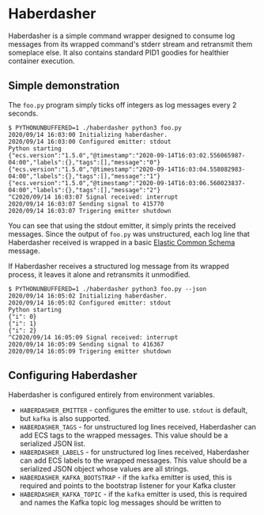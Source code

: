 # Haberdasher

Haberdasher is a simple command wrapper designed to consume log messages from
its wrapped command's stderr stream and retransmit them someplace else. It also
contains standard PID1 goodies for healthier container execution.

## Simple demonstration

The `foo.py` program simply ticks off integers as log messages every 2 seconds.

    $ PYTHONUNBUFFERED=1 ./haberdasher python3 foo.py
    2020/09/14 16:03:00 Initializing haberdasher.
    2020/09/14 16:03:00 Configured emitter: stdout
    Python starting
    {"ecs.version":"1.5.0","@timestamp":"2020-09-14T16:03:02.556065987-04:00","labels":{},"tags":[],"message":"0"}
    {"ecs.version":"1.5.0","@timestamp":"2020-09-14T16:03:04.558082983-04:00","labels":{},"tags":[],"message":"1"}
    {"ecs.version":"1.5.0","@timestamp":"2020-09-14T16:03:06.560023837-04:00","labels":{},"tags":[],"message":"2"}
    ^C2020/09/14 16:03:07 Signal received: interrupt
    2020/09/14 16:03:07 Sending signal to 415770
    2020/09/14 16:03:07 Trigering emitter shutdown

You can see that using the stdout emitter, it simply prints the received messages.
Since the output of `foo.py` was unstructured, each log line that Haberdasher
received is wrapped in a basic [Elastic Common Schema](https://www.elastic.co/guide/en/ecs/current/index.html)
message.

If Haberdasher receives a structured log message from its wrapped process, it
leaves it alone and retransmits it unmodified.

    $ PYTHONUNBUFFERED=1 ./haberdasher python3 foo.py --json
    2020/09/14 16:05:02 Initializing haberdasher.
    2020/09/14 16:05:02 Configured emitter: stdout
    Python starting
    {"i": 0}
    {"i": 1}
    {"i": 2}
    ^C2020/09/14 16:05:09 Signal received: interrupt
    2020/09/14 16:05:09 Sending signal to 416367
    2020/09/14 16:05:09 Trigering emitter shutdown

## Configuring Haberdasher

Haberdasher is configured entirely from environment variables.

* `HABERDASHER_EMITTER` - configures the emitter to use. `stdout` is default,
  but `kafka` is also supported.
* `HABERDASHER_TAGS` - for unstructured log lines received, Haberdasher can add
  ECS tags to the wrapped messages. This value should be a serialized JSON list.
* `HABERDASHER_LABELS` - for unstructured log lines received, Haberdasher can
  add ECS labels to the wrapped messages. This value should be a serialized
  JSON object whose values are all strings.
* `HABERDASHER_KAFKA_BOOTSTRAP` - if the `kafka` emitter is used, this is
  required and points to the bootstrap listener for your Kafka cluster
* `HABERDASHER_KAFKA_TOPIC` - if the `kafka` emitter is used, this is required
  and names the Kafka topic log messages should be written to

